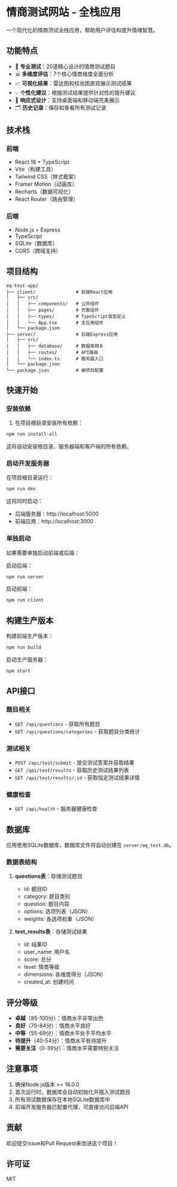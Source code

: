 # 情商测试网站 - 全栈应用

一个现代化的情商测试全栈应用，帮助用户评估和提升情绪智慧。

## 功能特点

- 🧠 **专业测试**：20道精心设计的情商测试题目
- 📊 **多维度评估**：7个核心情商维度全面分析
- 📈 **可视化结果**：雷达图和柱状图直观展示测试结果
- 💡 **个性化建议**：根据测试结果提供针对性的提升建议
- 📱 **响应式设计**：支持桌面端和移动端完美展示
- 🗂️ **历史记录**：保存和查看所有测试记录

## 技术栈

### 前端
- React 18 + TypeScript
- Vite（构建工具）
- Tailwind CSS（样式框架）
- Framer Motion（动画库）
- Recharts（数据可视化）
- React Router（路由管理）

### 后端
- Node.js + Express
- TypeScript
- SQLite（数据库）
- CORS（跨域支持）

## 项目结构

```
eq-test-app/
├── client/               # 前端React应用
│   ├── src/
│   │   ├── components/   # 公共组件
│   │   ├── pages/        # 页面组件
│   │   ├── types/        # TypeScript类型定义
│   │   └── App.tsx       # 主应用组件
│   └── package.json
├── server/               # 后端Express应用
│   ├── src/
│   │   ├── database/     # 数据库相关
│   │   ├── routes/       # API路由
│   │   └── index.ts      # 服务器入口
│   └── package.json
└── package.json          # 根项目配置
```

## 快速开始

### 安装依赖

1. 在项目根目录安装所有依赖：
```bash
npm run install-all
```

这将自动安装根目录、服务器端和客户端的所有依赖。

### 启动开发服务器

在项目根目录运行：
```bash
npm run dev
```

这将同时启动：
- 后端服务器：http://localhost:5000
- 前端应用：http://localhost:3000

### 单独启动

如果需要单独启动前端或后端：

启动后端：
```bash
npm run server
```

启动前端：
```bash
npm run client
```

## 构建生产版本

构建前端生产版本：
```bash
npm run build
```

启动生产服务器：
```bash
npm start
```

## API接口

### 题目相关
- `GET /api/questions` - 获取所有题目
- `GET /api/questions/categories` - 获取题目分类统计

### 测试相关
- `POST /api/test/submit` - 提交测试答案并获取结果
- `GET /api/test/results` - 获取历史测试结果列表
- `GET /api/test/results/:id` - 获取指定测试结果详情

### 健康检查
- `GET /api/health` - 服务器健康检查

## 数据库

应用使用SQLite数据库，数据库文件将自动创建在 `server/eq_test.db`。

### 数据表结构

1. **questions表**：存储测试题目
   - id: 题目ID
   - category: 题目类别
   - question: 题目内容
   - options: 选项列表（JSON）
   - weights: 各选项权重（JSON）

2. **test_results表**：存储测试结果
   - id: 结果ID
   - user_name: 用户名
   - score: 总分
   - level: 情商等级
   - dimensions: 各维度得分（JSON）
   - created_at: 创建时间

## 评分等级

- **卓越**（85-100分）：情商水平非常出色
- **良好**（70-84分）：情商水平良好
- **中等**（55-69分）：情商水平处于平均水平
- **待提升**（40-54分）：情商水平有待提升
- **需要关注**（0-39分）：情商水平需要特别关注

## 注意事项

1. 确保Node.js版本 >= 16.0.0
2. 首次运行时，数据库会自动初始化并插入测试题目
3. 所有测试数据保存在本地SQLite数据库中
4. 前端开发服务器已配置代理，可直接访问后端API

## 贡献

欢迎提交Issue和Pull Request来改进这个项目！

## 许可证

MIT
